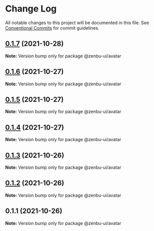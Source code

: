 # Change Log

All notable changes to this project will be documented in this file.
See [Conventional Commits](https://conventionalcommits.org) for commit guidelines.

## [0.1.7](https://github.com/KodepandaID/zenbu-ui/compare/@zenbu-ui/avatar@0.1.6...@zenbu-ui/avatar@0.1.7) (2021-10-28)

**Note:** Version bump only for package @zenbu-ui/avatar





## [0.1.6](https://github.com/KodepandaID/zenbu-ui/compare/@zenbu-ui/avatar@0.1.5...@zenbu-ui/avatar@0.1.6) (2021-10-27)

**Note:** Version bump only for package @zenbu-ui/avatar





## [0.1.5](https://github.com/KodepandaID/zenbu-ui/compare/@zenbu-ui/avatar@0.1.4...@zenbu-ui/avatar@0.1.5) (2021-10-27)

**Note:** Version bump only for package @zenbu-ui/avatar





## [0.1.4](https://github.com/KodepandaID/zenbu-ui/compare/@zenbu-ui/avatar@0.1.3...@zenbu-ui/avatar@0.1.4) (2021-10-27)

**Note:** Version bump only for package @zenbu-ui/avatar





## [0.1.3](https://github.com/KodepandaID/zenbu-ui/compare/@zenbu-ui/avatar@0.1.2...@zenbu-ui/avatar@0.1.3) (2021-10-26)

**Note:** Version bump only for package @zenbu-ui/avatar





## [0.1.2](https://github.com/KodepandaID/zenbu-ui/compare/@zenbu-ui/avatar@0.1.1...@zenbu-ui/avatar@0.1.2) (2021-10-26)

**Note:** Version bump only for package @zenbu-ui/avatar





## 0.1.1 (2021-10-26)

**Note:** Version bump only for package @zenbu-ui/avatar
